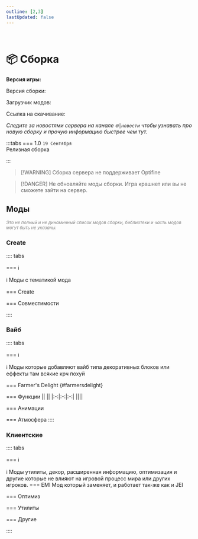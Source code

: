 ```yaml
---
outline: [2,3]
lastUpdated: false
---
```


<Pill name="🏗️ ML Create 3" link="/wiki/season/ml-create-3" color="#868dcc"  /><br/>

# 📦 Сборка 

**Версия игры: <Badge type="info" text="1.20.1" />** 

Версия сборки: <Badge type="info" text="v1.0" />

Загрузчик модов: <Badge type="info" text="Forge" />

Ссылка на скачивание: <Pill name="📦Скачать" link="https://minelacs.fun/download/" color="#868dcc"  />

*Следите за новостями сервера на канале `🌐│новости` чтобы узнавать про новую сборку и прочую информацию быстрее чем тут.*

:::tabs 
=== 1.0
`19 Cентября`<br/>
Релизная сборка

:::

> [!WARNING] Сборка сервера не поддерживает Optifine 

> [!DANGER] Не обновляйте моды сборки. Игра крашнет или вы не сможете зайти на сервер.


## Моды  
*<span style="color: gray;"><sup>Это не полный и не динамичный список модов сборки, библиотеки и часть модов могут быть не указаны. </sup></span>*

### Create
:::: tabs 

=== ℹ️

ℹ️ Моды с тематикой мода <Pill name="Create" link="https://www.curseforge.com/minecraft/mc-mods/create" image="https://media.forgecdn.net/avatars/thumbnails/1065/184/64/64/638598725500886388.png" />

=== Create 

<BoxCube :items="[ 
    { 
      name: 'Create', 
      link: 'https://www.curseforge.com/minecraft/mc-mods/create', 
      image: 'https://media.forgecdn.net/avatars/thumbnails/1065/184/256/256/638598725500886388.png'
    },
    { 
      name: 'Contraption Terminals', 
      link: 'https://modrinth.com/mod/create-contraption-terminals', 
      image: 'https://cdn.modrinth.com/data/gOPAFzp0/52b05061fcf8c8368c3e92b6ca3a76c79041c3b7_96.webp', 
    },
    { 
      name: 'Crystal Clear', 
      link: 'https://modrinth.com/mod/create-crystal-clear', 
      image: 'https://cdn.modrinth.com/data/h7QgiH72/23a1814c40054e4a57a78a278816e0d68726ec9a_96.webp', 
    },
    { 
      name: 'Design n\' Decor', 
      link: 'https://modrinth.com/mod/create-design-n-decor', 
      image: 'https://cdn.modrinth.com/data/x49wilh8/c52e15692d7911bd7a74413ca97d4e98ece0cefb_96.webp', 
    },
    { 
      name: 'Dynamic Lights', 
      link: 'https://modrinth.com/mod/create-dynamic-lights', 
      image: 'https://cdn.modrinth.com/data/evMQRxqV/1991dd42b6eb743f8770435e609972e0446b2f5b_96.webp', 
    },
    { 
      name: 'Enchantable Machinery', 
      link: 'https://modrinth.com/mod/create-enchantable-machinery', 
      image: 'https://cdn.modrinth.com/data/eqrvp4NK/245c9219d033286021178416a33240f848321b5f_96.webp', 
    },
    { 
      name: 'Create: Estrogen', 
      link: 'https://modrinth.com/mod/estrogen', 
      image: 'https://cdn.modrinth.com/data/HhIJW8n1/1deae677c977a9631f59349019592ce0bbe6e1e4_96.webp', 
    },
    { 
      name: 'Extended Cogwheels', 
      link: 'https://modrinth.com/mod/extended-cogwheels', 
      image: 'https://cdn.modrinth.com/data/qO4lsa4Y/6cde3fe229550facc592976a0ac1852dbde10a7e_96.webp', 
    },
    { 
      name: 'Create: Hypertubes', 
      link: 'https://modrinth.com/mod/hypertube', 
      image: 'https://cdn.modrinth.com/data/ATDdrG1y/622fba3a3de39a3e9cfc09fdb0c3c94132ae0fd8_96.webp', 
    },
    { 
      name: 'Let The Adventure Begin', 
      link: 'https://modrinth.com/datapack/create-let-the-adventure-begin', 
      image: 'https://cdn.modrinth.com/data/fUa6OtBG/49089716b624e50307da0d7a23d019d300682e40.gif', 
    },
    { 
      name: 'Create: Interactive', 
      link: 'https://modrinth.com/mod/interactive', 
      image: 'https://cdn.modrinth.com/data/MyfCcqiE/f8e2aaaf20d95e513d8817248d3aa8cb55f01615_96.webp', 
    },
    // { 
    //   name: 'Create: Radars', 
    //   link: 'https://modrinth.com/mod/create-radars', 
    //   image: 'https://cdn.modrinth.com/data/BLu2Yqfq/d2e206a0bbee73647a9ebf99607abbae5a8960c7_96.webp', 
    // },
    { 
      name: 'Vintage Improvements', 
      link: 'https://modrinth.com/mod/create-vintage-improvements', 
      image: 'https://cdn.modrinth.com/data/S27aYArf/5d6dd34cf3d1e99b21c6a114556dbba0ac6c4c17_96.webp', 
    },
    { 
      name: 'Create: Liquid Fuel', 
      link: 'https://www.curseforge.com/minecraft/mc-mods/create-liquid-fuel', 
      image: 'https://media.forgecdn.net/avatars/thumbnails/793/156/256/256/638150866140201762.png', 
    },
    { 
      name: 'Bells & Whistles', 
      link: 'https://www.curseforge.com/minecraft/mc-mods/bellsandwhistles', 
      image: 'https://media.forgecdn.net/avatars/thumbnails/1068/437/256/256/638602929669872740.png', 
    },
    {
      name: 'Create Cobblestone',
      link: 'https://modrinth.com/mod/ihpnEd80',
      image: 'https://cdn.modrinth.com/data/ihpnEd80/3b04d5b3830e1f685d78fa765f928d94f11f5d65_96.webp',
    },
    {
      name: 'Create: Food',
      link: 'https://modrinth.com/mod/4HnO3el1',
      image: 'https://cdn.modrinth.com/data/4HnO3el1/83b7a516998acc6394c9990671eb3fd0e0dee164.gif',
    },
    {
      name: 'Create: Factory',
      link: 'https://modrinth.com/mod/j6Zt3N7W',
      image: 'https://cdn.modrinth.com/data/j6Zt3N7W/7695e7967fd8386954b8b2f13e579b99c7839650.png',
    },
    {
      name: 'Create Railways Navigator',
      link: 'https://modrinth.com/mod/Dq3STxps',
      image: 'https://cdn.modrinth.com/data/Dq3STxps/10e1b3796f2fcf5b70bb77110e68b59c750310ac_96.webp',
    },
    {
      name: 'Create: Framed',
      link: 'https://modrinth.com/mod/15fFZ3f4',
      image: 'https://cdn.modrinth.com/data/15fFZ3f4/d4b1d8df190742e464afc64333cfa81614a28ae3_96.webp',
    },
    { 
      name: 'Crafts & Additions', 
      link: 'https://www.curseforge.com/minecraft/mc-mods/createaddition', 
      image: 'https://media.forgecdn.net/avatars/thumbnails/405/250/256/256/637616939209778882.png', 
    },
    { 
      name: 'Enchantment Industry', 
      link: 'https://www.curseforge.com/minecraft/mc-mods/create-enchantment-industry', 
      image: 'https://media.forgecdn.net/avatars/thumbnails/624/857/256/256/638021175448741701.png', 
    },
    { 
      name: 'Create Jetpack', 
      link: 'https://www.curseforge.com/minecraft/mc-mods/create-jetpack', 
      image: 'https://media.forgecdn.net/avatars/thumbnails/585/29/256/256/637951524914026425.png',
    },
    { 
      name: 'Create Slice & Dice', 
      link: 'https://www.curseforge.com/minecraft/mc-mods/slice-and-dice', 
      image: 'https://media.forgecdn.net/avatars/thumbnails/1076/930/256/256/638614872387774853.png', 
    },
    { 
      name: 'Power Loader', 
      link: 'https://www.curseforge.com/minecraft/mc-mods/create-power-loader', 
      image: 'https://media.forgecdn.net/avatars/thumbnails/903/443/256/256/638352779105838214.png', 
    },
    { 
      name: 'Create: Connected', 
      link: 'https://www.curseforge.com/minecraft/mc-mods/create-connected', 
      image: 'https://media.forgecdn.net/avatars/thumbnails/922/162/256/256/638387242479713653.png',
    },
    { 
      name: 'Create: Copycats+', 
      link: 'https://www.curseforge.com/minecraft/mc-mods/copycats', 
      image: 'https://media.forgecdn.net/avatars/thumbnails/946/562/256/256/638432563570802556.png',  
    },
    { 
      name: 'Create: Interiors', 
      link: 'https://www.curseforge.com/minecraft/mc-mods/interiors', 
      image: 'https://media.forgecdn.net/avatars/thumbnails/1068/436/256/256/638602929407669140.png', 
    },
    { 
      name: 'Steam \'n\' Rails', 
      link: 'https://www.curseforge.com/minecraft/mc-mods/create-steam-n-rails', 
      image: 'https://media.forgecdn.net/avatars/thumbnails/1065/609/256/256/638599304770885171.webp', 
    },
    { 
      name: 'Create Deco', 
      link: 'https://www.curseforge.com/minecraft/mc-mods/create-deco', 
      image: 'https://media.forgecdn.net/avatars/thumbnails/1065/338/256/256/638598933457608969.png', 
    },
    { 
      name: 'Deco Additions', 
      link: 'https://modrinth.com/datapack/create-deco-additions', 
      image: 'https://cdn.modrinth.com/data/HrsF061q/15382abe37af18eb27ceeb93973c29ce2f6930ab_96.webp', 
    },
    { 
      name: 'Create Big Cannons', 
      link: 'https://modrinth.com/mod/create-big-cannons', 
      image: 'https://cdn.modrinth.com/data/GWp4jCJj/39d228c7abac7bb782db7d3f203a24beb164455f_96.webp', 
    },
    { 
      name: 'Big Contraptions', 
      link: 'https://www.curseforge.com/minecraft/mc-mods/create-big-contraptions', 
      image: 'https://media.forgecdn.net/avatars/thumbnails/835/940/256/256/638227944052061210.png', 
    },
    { 
      name: 'Central Kitchen', 
      link: 'https://www.curseforge.com/minecraft/mc-mods/create-central-kitchen', 
      image: 'https://media.forgecdn.net/avatars/thumbnails/770/583/256/256/638109213062028041.png', 
    },
    { 
      name: 'Create: Dreams & Desires', 
      link: 'https://www.curseforge.com/minecraft/mc-mods/create-dreams-desires', 
      image: 'https://media.forgecdn.net/avatars/thumbnails/1065/286/64/64/638598847906933576_animated.gif', 
    },
    { 
      name: 'Trackwork', 
      link: 'https://modrinth.com/mod/trackwork', 
      image: 'https://cdn.modrinth.com/data/FXDpZRJG/7bac8282c170ff9841ffb4715b8912e6305dddbb_96.webp', 
    },
]"/>


=== Совместимости

<BoxCube :items="[ 
    { 
      name: 'Valkyrien Skies', 
      link: 'https://modrinth.com/mod/valkyrien-skies', 
      image: 'https://cdn.modrinth.com/data/V5ujR2yw/d156dee2ce00ca6ce07343bf8db374a05893f376.png', 
    },
    { 
      name: 'Clockwork', 
      link: 'https://www.curseforge.com/minecraft/mc-mods/create-clockwork', 
      image: 'https://media.forgecdn.net/avatars/thumbnails/925/381/64/64/638393946266044506_animated.gif', 
    },
]"/>

::::

### Вайб
:::: tabs 

=== ℹ️

ℹ️ Моды которые добавляют вайб типа декоративных блоков или еффекты там всякие крч похуй

=== Farmer's Delight {#farmersdelight}
<BoxCube :items="[
  { 
    name: 'Farmer\'s Delight', 
    link: 'https://www.curseforge.com/minecraft/mc-mods/farmers-delight', 
    image: 'https://media.forgecdn.net/avatars/thumbnails/396/11/256/256/637595005615179370.png', 
  },
  { 
    name: 'Nether\'s Delight', 
    link: 'https://www.curseforge.com/minecraft/mc-mods/nethers-delight', 
    image: 'https://media.forgecdn.net/avatars/thumbnails/397/613/256/256/637598857629083481.png', 
  },
  { 
    name: 'Crabber\'s Delight', 
    link: 'https://modrinth.com/mod/crabbers-delight', 
    image: 'https://cdn.modrinth.com/data/gBGdVBJy/dda9137ec6e5a1abccbf921e100c20dcfa5cba2d.png', 
  },
  { 
    name: 'Barbeque\'s Delight', 
    link: 'https://modrinth.com/mod/barbeques-delight-forge', 
    image: 'https://cdn.modrinth.com/data/rtu7uERF/a5575ecc1cd9a5dd0cf5d14346b7ca12187f6496_96.webp', 
  },
  { 
    name: 'Crate Delight', 
    link: 'https://modrinth.com/mod/crate-delight', 
    image: 'https://cdn.modrinth.com/data/9rlXSyLg/1451f1af5cc41240ae8bbb166727bd0bdab5c5ab.png', 
  },
]"
/>

=== Функции 
|<Pill name="Etched Гайд" link="/wiki/season/ml-create-3/etched" image="https://media.forgecdn.net/avatars/thumbnails/939/472/64/64/638419301379970746.png" color="#868dcc"  />| <Pill name="ParCool! Гайд" link="/wiki/season/ml-create-3/parcool" image="https://media.forgecdn.net/avatars/thumbnails/944/831/64/64/638429142781134750.png" color="#868dcc"  />||
|:-:|:-:|:-:|
|<BoxCube :items="[{name: 'Etched',link: 'https://www.curseforge.com/minecraft/mc-mods/etched', image: 'https://media.forgecdn.net/avatars/thumbnails/939/472/64/64/638419301379970746.png',},]"/>|<BoxCube :items="[{name: 'ParCool!',link: 'https://www.curseforge.com/minecraft/mc-mods/parcool', image: 'https://media.forgecdn.net/avatars/thumbnails/944/831/64/64/638429142781134750.png',},]"/>|<BoxCube :items="[{ name: 'Exposure', link: 'https://www.curseforge.com/minecraft/mc-mods/exposure', image: 'https://media.forgecdn.net/avatars/thumbnails/1029/426/256/256/638551434733696364_animated.gif', },]"/>|
<!-- <BoxCube :items="[
    { 
      name: 'Etched', 
       link: 'https://www.curseforge.com/minecraft/mc-mods/etched', 
      image: 'https://media.forgecdn.net/avatars/thumbnails/939/472/64/64/638419301379970746.png',
    },
    { 
      name: 'ParCool!', 
      link: 'https://www.curseforge.com/minecraft/mc-mods/parcool', 
      image: 'https://media.forgecdn.net/avatars/thumbnails/944/831/64/64/638429142781134750.png', 
    },
    { 
      name: 'Exposure', 
      link: 'https://www.curseforge.com/minecraft/mc-mods/exposure', 
      image: 'https://media.forgecdn.net/avatars/thumbnails/1029/426/256/256/638551434733696364_animated.gif', 
    },
]"/> -->


=== Анимации
<Pill name="ParCool! Гайд" link="/wiki/season/ml-create-3/parcool" image="https://media.forgecdn.net/avatars/thumbnails/944/831/64/64/638429142781134750.png" color="#868dcc"  /><br/>
<BoxCube :items="[
    { 
      name: 'ParCool!', 
      link: 'https://www.curseforge.com/minecraft/mc-mods/parcool', 
      image: 'https://media.forgecdn.net/avatars/thumbnails/944/831/64/64/638429142781134750.png', 
    },
    { 
      name: 'ParCool+', 
      link: 'https://www.curseforge.com/minecraft/mc-mods/parcool-compatibility-addon', 
      image: 'https://media.forgecdn.net/avatars/thumbnails/1110/198/64/64/638661444077857636.png', 
    },
    { 
      name: 'Emotecraft', 
      link: 'https://modrinth.com/plugin/emotecraft', 
      image: 'https://cdn.modrinth.com/data/pZ2wrerK/eed7e2c9851392e5879c7d7cb763f142f124e6d2_96.webp', 
    },
    { 
      name: 'Not Enough Animations', 
      link: 'https://modrinth.com/mod/not-enough-animations', 
      image: 'https://cdn.modrinth.com/data/MPCX6s5C/b97fd5f7a893165052408b747286d6eb38d57abb_96.webp', 
      color: '#FF0000', 
    },
]"/>

=== Атмосфера
<BoxCube :items="[
    {
      name: 'Particle Core',
      link: 'https://modrinth.com/mod/RSeLon5O',
      image: 'https://cdn.modrinth.com/data/RSeLon5O/147110a6a4457b2f287f68fc626771f0f8ef2cde_96.webp',
    },
    {
      name: 'AmbientSounds',
      link: 'https://modrinth.com/mod/fM515JnW',
      image: 'https://cdn.modrinth.com/data/fM515JnW/9a8eca9c055ec1dd753a7209210fcb22a2d40ff7_96.webp',
    },
    {
      name: 'Sound Physics Remastered',
      link: 'https://modrinth.com/mod/qyVF9oeo',
      image: 'https://cdn.modrinth.com/data/qyVF9oeo/798fbfae58ec95ad51f3e1d522b43227306c326c.png',
    },
    {
      name: 'Traveler\'s Titles',
      link: 'https://modrinth.com/mod/JtifUr64',
      image: 'https://cdn.modrinth.com/data/JtifUr64/e7743f2d78a52a1af0ebe5aacbfa940094c63dff_96.webp',
    },
]"/>
::::

### Клиентские 

:::: tabs 

=== ℹ️

ℹ️ Моды утилиты, декор, расширенная информацию, оптимизация и другие которые не влияют на игровой процесс мира или других игроков. 
=== EMI
Мод который заменяет, и работает так-же как и JEI
<BoxCube :items="[
    {
      name: 'EMI',
      link: 'https://modrinth.com/mod/emi',
      image: 'https://cdn.modrinth.com/data/9Pk89J3g/86043395c6a9e34380d3604e0c9cbbebc23b0b7a.png',
    },
    {
      name: 'EMI Enchanting',
      link: 'https://modrinth.com/mod/emi-enchanting',
      image: 'https://cdn.modrinth.com/data/wbWoo11W/67f7bec961dee33edd40f0578d952b31302606e7.png',
    },
    {
      name: 'EMI Enchants',
      link: 'https://modrinth.com/mod/emienchants',
      image: 'https://cdn.modrinth.com/data/11hKNQb2/0958771ee3cde4e86afb9e1c1929408dc1dc3b4a.png',
    },
    {
      name: 'EMI Loot',
      link: 'https://modrinth.com/mod/emi-loot',
      image: 'https://cdn.modrinth.com/data/qbbO7Jns/dec44ad1547e774b6fce97a5268f6ff6309ec40a.png',
    },
    {
      name: 'EMI Ores',
      link: 'https://modrinth.com/mod/emi-ores',
      image: 'https://cdn.modrinth.com/data/sG4TqDb8/c5e85bcf5c2ac92ebffbd01f0e97c38fd9bc9743.png',
    },
    {
      name: 'EMI professions ',
      link: 'https://modrinth.com/mod/emi-professions-(emip)',
      image: 'https://cdn.modrinth.com/data/LGVihYcz/1930d0194a058809f86947696fe9552862011e3c_96.webp',
    },
    {
      name: 'EMI Trades',
      link: 'https://modrinth.com/mod/emitrades',
      image: 'https://cdn.modrinth.com/data/j2HhbEE7/icon.png',
    },
    {
      name: 'EMI Create Schematics',
      link: 'https://modrinth.com/mod/emi-create-schematics',
      image: 'https://cdn.modrinth.com/data/5bgqgixq/41980c5c0cd46494826dec387ba588b0c76b50e0_96.webp',
    },
    {
      name: 'EMIffect',
      link: 'https://modrinth.com/mod/emiffect',
      image: 'https://cdn.modrinth.com/data/705gWllI/e940511ee36de841ea1c55777a27f06cf0cff5e6.png',
    },
]"/>


=== Оптимиз
<BoxCube :items="[
    {
      name: 'Embeddium',
      link: 'https://modrinth.com/mod/sk9rgfiA',
      image: 'https://cdn.modrinth.com/data/sk9rgfiA/55f9c50284f8abbbe2a485abfd6a16209201e451_96.webp',
    },
    {
      name: 'Embeddium (Rubidium) Extra',
      link: 'https://modrinth.com/mod/oY2B1pjg',
      image: 'https://cdn.modrinth.com/data/oY2B1pjg/e21509d986b82e5a09e46682afd7644ce119cc26_96.webp',
    },
    {
      name: 'Sodium Options API',
      link: 'https://modrinth.com/mod/Es5v4eyq',
      image: 'https://cdn.modrinth.com/data/Es5v4eyq/7bff17babb498584c0edd74211d97435b651c11f_96.webp',
    },
    {
      name: 'Dynamic FPS',
      link: 'https://modrinth.com/mod/LQ3K71Q1',
      image: 'https://cdn.modrinth.com/data/LQ3K71Q1/5056368d0d87c1a9f3efead0cb48ab39a4ea87bf_96.webp',
    },
    {
      name: 'Entity Culling',
      link: 'https://modrinth.com/mod/NNAgCjsB',
      image: 'https://cdn.modrinth.com/data/NNAgCjsB/7873452d6cede4daed12da3d7d8c193ab88b4fd6_96.webp',
    },
    {
      name: 'Model Gap Fix',
      link: 'https://modrinth.com/mod/QdG47OkI',
      image: 'https://cdn.modrinth.com/data/QdG47OkI/5a8203e120985d11616614e11ad7b888997000d8.png',
    },
    {
      name: 'ImmediatelyFast',
      link: 'https://modrinth.com/mod/5ZwdcRci',
      image: 'https://cdn.modrinth.com/data/5ZwdcRci/e57b6b451425692ac17ad322d5e14bea686a383a_96.webp',
    },
]"/>

=== Утилиты
<BoxCube :items="[
    {
      name: '[EMF] Entity Model Features',
      link: 'https://modrinth.com/mod/4I1XuqiY',
      image: 'https://cdn.modrinth.com/data/4I1XuqiY/6e5bbd0d06b1741bfdab6c0cfab6de8fdaf0064c_96.webp',
    },
    {
      name: '[ETF] Entity Texture Features',
      link: 'https://modrinth.com/mod/BVzZfTc1',
      image: 'https://cdn.modrinth.com/data/BVzZfTc1/af683d206d50b05258d865b0d6e4aa2f2cee12f2_96.webp',
    },
    {
      name: 'Shulker Box Tooltip',
      link: 'https://modrinth.com/mod/2M01OLQq',
      image: 'https://cdn.modrinth.com/data/2M01OLQq/bb490716cf2590cf84100a495931c3d4743bce43_96.webp',
    },
    {
      name: 'Dynamic Crosshair',
      link: 'https://modrinth.com/mod/ZcR9weSm',
      image: 'https://cdn.modrinth.com/data/ZcR9weSm/8da8af58ca961f937bd05d41dcefa26be7b5c182.png',
    },
    {
      name: 'Mouse Tweaks',
      link: 'https://modrinth.com/mod/aC3cM3Vq',
      image: 'https://cdn.modrinth.com/data/aC3cM3Vq/6c0eaa4e60a9c87f4766f222ff63286f09da32c0_96.webp',
    },
    {
      name: 'Pick Up Notifier',
      link: 'https://modrinth.com/mod/ZX66K16c',
      image: 'https://cdn.modrinth.com/data/ZX66K16c/8005a3a223dde914bebce0639db1127950cc6c1b_96.webp',
    },
    {
      name: 'Item Highlighter',
      link: 'https://modrinth.com/mod/cVNW5lr6',
      image: 'https://cdn.modrinth.com/data/cVNW5lr6/5e15f8c53ea36ca5391cdd9bbdea33261fa4c18d_96.webp',
    },
]"/>

=== Другие
<!-- > [!IMPORTANT] В процессе добавления... -->
<BoxCube :items="[
    {
      name: 'Item Borders',
      link: 'https://modrinth.com/mod/b1fMg6sH',
      image: 'https://cdn.modrinth.com/data/b1fMg6sH/8d57c0d614101a1ebaa9c6cebb90bd1940fb1083.png',
    },
    {
      name: 'Drippy Loading Screen',
      link: 'https://modrinth.com/mod/v3CYg2V9',
      image: 'https://cdn.modrinth.com/data/v3CYg2V9/819ef4e386c8dcd5bd4f5a00bb365d4aeaa28679.png',
    },
    {
      name: 'Chat Heads',
      link: 'https://modrinth.com/mod/Wb5oqrBJ',
      image: 'https://cdn.modrinth.com/data/Wb5oqrBJ/icon.png',
    },
]"/>

::::